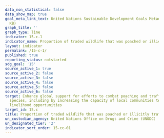 ```yaml
---
data_non_statistical: false
data_show_map: true
goal_meta_link_text: United Nations Sustainable Development Goals Metadata (PDF 211
  KB)
graph_title: ''
graph_type: line
indicator: 15.c.1
indicator_name: Proportion of traded wildlife that was poached or illicitly trafficked
layout: indicator
permalink: /15-c-1/
published: true
reporting_status: notstarted
sdg_goal: '15'
source_active_1: true
source_active_2: false
source_active_3: false
source_active_4: false
source_active_5: false
source_active_6: false
target: Enhance global support for efforts to combat poaching and trafficking of protected
  species, including by increasing the capacity of local communities to pursue sustainable
  livelihood opportunities
target_id: 15.c
title: Proportion of traded wildlife that was poached or illicitly trafficked
un_custodian_agency: United Nations Office on Drugs and Crime (UNODC)
un_designated_tier: '2'
indicator_sort_order: 15-cc-01
---
```

